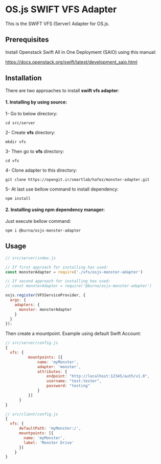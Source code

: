# OS.js SWIFT VFS Adapter

This is the SWIFT VFS (Server) Adapter for OS.js.

## Prerequisites
Install Openstack Swift All in One Deployment (SAIO) using this manual:

https://docs.openstack.org/swift/latest/development_saio.html
## Installation
There are two approaches to install **swift vfs adapter**:

#### 1. Installing by using source:
1- Go to below directory:

`cd src/server`

2- Create **vfs** directory:

`mkdir vfs`

3- Then go to **vfs** directory:

`cd vfs`

4- Clone adapter to this directory:

`git clone https://opengit.ir/smartlab/hafez/monster-adapter.git`

5- At last use bellow command to install dependency:

`npm install`


#### 2. Installing using npm dependency manager:

Just execute bellow command:

`npm i @burna/osjs-monster-adapter`

## Usage

```javascript
// src/server/index.js

// If first approach for installing has used:
const monsterAdapter = require('./vfs/osjs-monster-adapter')

// If second approach for installing has used:
// const monsterAdapter = require('@burna/osjs-monster-adapter')

osjs.register(VFSServiceProvider, {
  args: {
    adapters: {
      monster: monsterAdapter
    }
  }
});
```

Then create a mountpoint. Example using default Swift Account:

```javascript
// src/server/config.js
{
  vfs: {
          mountpoints: [{
              name: 'myMonster',
              adapter: 'monster',
              attributes: {
                  endpoint: "http://localhost:12345/auth/v1.0",
                  username: "test:tester",
                  password: "testing"
              }
          }]
      }
}

// src/client/config.js
{
  vfs: {
      defaultPath: 'myMonster:/',
      mountpoints: [{
        name: 'myMonster',
        label: 'Monster Drive'
      }]
    }
}
```